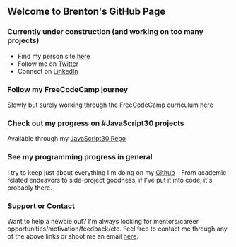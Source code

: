 ## Welcome to Brenton's GitHub Page

### Currently under construction (and working on too many projects)

- Find my person site [here](https://www.brentonotis.com)
- Follow me on [Twitter](https://twitter.com/brentonotis)
- Connect on [LinkedIn](https://www.linkedin.com/in/brentonotis/)

### Follow my FreeCodeCamp journey

Slowly but surely working through the FreeCodeCamp curriculum [here](https://www.freecodecamp.org/brentonotis)

### Check out my progress on #JavaScript30 projects

Available through my [JavaScript30 Repo](https://github.com/brentonotis/JavaScript30)

### See my programming progress in general

I try to keep just about everything I'm doing on my [Github](https://github.com/brentonotis) - From academic-related endeavors to side-project goodness, if I've put it into code, it's probably there.

### Support or Contact

Want to help a newbie out? I'm always looking for mentors/career opportunities/motivation/feedback/etc. Feel free to contact me through any of the above links or shoot me an email [here](mailto:brenton.otis@gmail.com).
